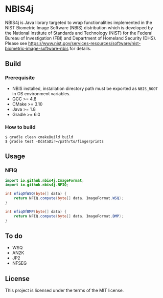 # NBIS4j

NBIS4j is Java library targeted to wrap functionalities implemented in the NIST Biometric Image Software (NBIS) distribution which is developed by the National Institute of Standards and Technology (NIST) for the Federal Bureau of Investigation (FBI) and Department of Homeland Security (DHS). Please see https://www.nist.gov/services-resources/software/nist-biometric-image-software-nbis for details.

## Build

### Prerequisite
- NBIS installed, installation directory path must be exported as `NBIS_ROOT` in OS environment variables.
- GCC >= 4.8
- CMake >= 3.10
- Java >= 1.8
- Gradle >= 6.0

### How to build
```
$ gradle clean cmakeBuild build
$ gradle test -DdataDir=/path/to/fingerprints
```

## Usage
### NFIQ
```java
import io.github.nbis4j.ImageFormat;
import io.github.nbis4j.NFIQ;

int nfiqOfWSQ(byte[] data) {
    return NFIQ.compute(byte[] data, ImageFormat.WSQ);
}

int nfiqOfBMP(byte[] data) {
    return NFIQ.compute(byte[] data, ImageFormat.BMP);
}
```

## To do
- WSQ
- AN2K
- JP2
- NFSEG

## License
This project is licensed under the terms of the MIT license.
